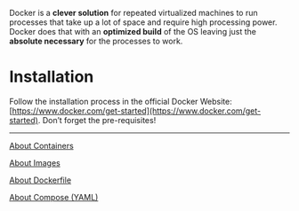 Docker is a **clever solution** for repeated virtualized machines to run processes that take up a lot of space and require high processing power. Docker does that with an **optimized build** of the OS leaving just the **absolute necessary** for the processes to work.

# Installation

Follow the installation process in the official Docker Website: [https://www.docker.com/get-started](https://www.docker.com/get-started). Don’t forget the pre-requisites!

---

[About Containers](/03-back_end_development/block19-docker/containers)

[About Images](/03-back_end_development/block19-docker/images)

[About Dockerfile](/03-back_end_development/block19-docker/dockerfile)

[About Compose (YAML)](/03-back_end_development/block19-docker/compose)